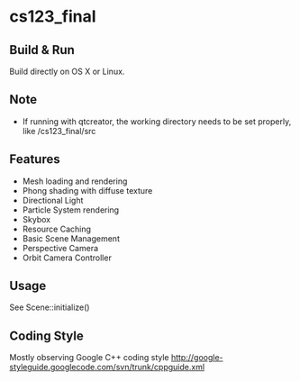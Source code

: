 cs123_final
===========

## Build & Run
Build directly on OS X or Linux.

## Note
- If running with qtcreator, the working directory needs to be set properly, like <project>/cs123_final/src

## Features
- Mesh loading and rendering
- Phong shading with diffuse texture
- Directional Light
- Particle System rendering
- Skybox
- Resource Caching
- Basic Scene Management
- Perspective Camera
- Orbit Camera Controller

## Usage
See Scene::initialize()

## Coding Style
Mostly observing Google C++ coding style
http://google-styleguide.googlecode.com/svn/trunk/cppguide.xml

